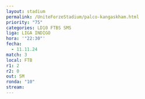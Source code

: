 ```yaml
---
layout: stadium
permalink: /UniteForzeStadium/palco-kangaskham.html
priority: "75"
categories: LD10 FTBS SMS
liga: LIGA INDIGO
hora: '"22:30"'
fecha:
  - 11.11.24
match: 3
local: FTB
r1: 2
r2: 0
out: SM
ronda: "10"
stream:
---
```

